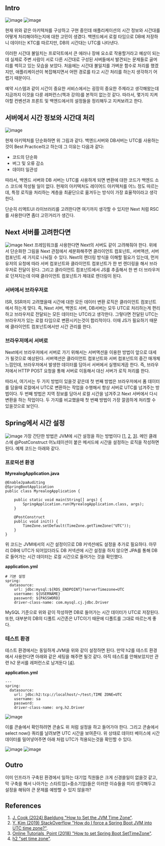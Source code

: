 ## Intro  
![image](https://github.com/gukin-han/article-draft/assets/115940366/5d1565dd-d9de-49f4-91ce-786f74d14e1d)
![image](https://github.com/gukin-han/article-draft/assets/115940366/be4f75fe-7807-43b8-9101-ebeef142cb53)  

현재 위와 같은 아키텍처를 구상하고 구현 중인데 애플리케이션의 시간 정보와 시간대를 어떻게 처리해야하는지에 대한 고민이 생겼다. 백엔드에서 로컬 타임으로 DB에 저장하니 데이터는 KTC를 따르지만, DB의 시간대는 UTC를 나타낸다.  

이러한 시간대 불일치는 프로덕트에서 큰 에러나 장애 요소로 작용할거라고 예상이 되는데 실제로 주변 사람이 서로 다른 시간대로 구성된 서버들에서 발견되는 문제들로 골머리를 썩히고 있는 모습을 보았다. 처음에는 시간대 불일치를 가벼운 함수로 처리를 했겠지만, 애플리케이션이 복잡해지면서 어떤 경로를 타고 시간 처리를 하는지 생각하기 어렵기 때문이다.  

예약 시스템과 같이 시간이 중요한 서비스에서는 굉장히 중요한 주제라고 생각해왔는데 지금까지 이것을 다룬 레퍼런스(책과 강의)를 본적이 없는것 같다. 따라서, 몇가지 지켜야할 컨벤션과 프론트 및 백엔드에서의 설정들을 정리해두고 지켜보려고 한다.  

## 서버에서 시간 정보와 시간대 처리  
![image](https://github.com/gukin-han/article-draft/assets/115940366/c3ae4399-1947-453b-af66-134028a16e00)  

현재 아키텍처를 단순화하면 위 그림과 같다. 백엔드서버와 DB서버는 UTC를 사용하는것이 Best Practice라고 하는데 그 이유는 다음과 같다:

* 코드의 단순화
* 버그 및 오류 감소
* 데이터 일관성

따라서, 백엔드 서버와 DB 서버는 UTC를 사용하게 되면 변환에 대한 코드가 백엔드 소스 코드에 작성될 일이 없다. 현재의 아키텍처도 레이어드 아키텍처를 어느 정도 따르는데, 특정 로직을 처리하는 계층을 최끝단으로 옮겨두는 방식이 가장 효율적이라고 생각한다.

단순히 리액트UI 라이브러리를 고려한다면 여기까지 생각할 수 있지만 Next 처럼 RSC를 사용한다면 좀더 고민거리가 생긴다.

## Next 서버를 고려한다면
![image](https://github.com/gukin-han/article-draft/assets/115940366/ea49469b-12a8-4e69-ad14-7d54f618f21c)
Next 프레임워크를 사용한다면 Next의 서버도 같이 고려해줘야 한다. 위에서 단순화한 그림을 Next 관점에서 세분화해주면 클라이언트 컴포넌트, 서버액션, 서버 컴포넌트 세 가지로 나눠질 수 있다. Next의 렌더링 방식을 이해할 필요가 있는데, 먼저 유저의 요청에 따라 서버 컴포넌트와 클라이언트 컴포넌트가 한 번 렌더링을 해서 브라우저로 전달이 된다. 그리고 클라이언트 컴포넌트에서 JS를 추출해서 한 번 더 브라우저로 던져지는데 이때 클라이언트 컴포넌트가 제대로 렌더링이 된다.

### 서버에서 브라우저로
ISR, SSR까지 고려했을때 시간에 대한 모든 데이터 변환 로직은 클라이언트 컴포넌트에서 하는게 맞다. 즉, Next 서버, 백엔드 서버, DB서버는 모두 UTC로 처리하는게 편리하고 브라우저로 전달되는 모든 데이터는 UTC라고 생각한다. 그렇다면 전달된 UTC는 브라우저가 있는 로컬 타임으로 변환시키는것이 합리적이다. 이때 JS가 필요하기 때문에 클라이언트 컴포넌트에서만 시간 관리를 한다.

### 브라우저에서 서버로
Next에서 브라우저에서 서버로 가기 위해서는 서버액션을 이용한 방법이 앞으로 대세가 될것으로 예상된다. 서버액션은 클라이언트 컴포넌트와 서버 컴포넌트의 중간 매개체 느낌인데, 브라우저에서 발생한 데이터를 담아서 서버에서 실행되게끔 한다. 즉, 브라우저에서 HTTP POST 요청을 통해 서버로 이동해서 대신 서버가 로직 처리를 한다.

따라서, 여기서는 두 가지 방법이 있을것 같은데 첫 번째 방법은 브라우저에서 폼 데이터를 담을때 로컬에서 UTC로 변환하는 작업을 수행해서 항상 서버로 UTC를 넘겨주는 방법이다. 두 번째 방법은 지역 정보를 담아서 로컬 시간을 넘겨주고 Next 서버에서 다시 변환을 하는 작업이다. 두 가지를 비교했을때 첫 번째 방법이 가장 깔끔하게 처리할 수 있을것으로 보인다.

## Spring에서 시간 설정
![image](https://github.com/gukin-han/article-draft/assets/115940366/886b402c-cf8d-40ef-9aa7-84404b1ce8ac)
가장 간단한 방법은 JVM에 시간 설정을 하는 방법이다 \[[1](https://www.baeldung.com/java-jvm-time-zone), [2](https://stackoverflow.com/questions/54316667/how-do-i-force-a-spring-boot-jvm-into-utc-time-zone), [3](https://www.onlinetutorialspoint.com/spring-boot/how-to-set-spring-boot-settimezone.html)\]. 메인 클래스에 @PostConstruct 어노테이션이 붙은 메서드에 시간을 설정하는 로직을 작성하면 된다. 예제 코드는 아래와 같다.

### 프로덕션 환경

**MyrealogApplication.java**

```
@EnableJpaAuditing
@SpringBootApplication
public class MyrealogApplication {

	public static void main(String[] args) {
		SpringApplication.run(MyrealogApplication.class, args);
	}

	@PostConstruct
	public void init() {
		TimeZone.setDefault(TimeZone.getTimeZone("UTC"));
	}
}
```

위 코드는 JVM에서의 시간 설정이므로 DB 커넥션에도 설정을 추가로 필요하다. 아무리 DB에 UTC가 되어있더라도 DB 커넥션에 시간 설정을 하지 않으면 JPA를 통해 DB로 들어가는 시간 데이터는 로컬 시간으로 들어가는 것을 확인했다.

**application.yml**

```
# 기본 설정
spring:
  datasource:
    url: jdbc:mysql:${RDS_ENDPOINT}?serverTimezone=UTC
    username: ${USERNAME}
    password: ${PASSWORD}
    driver-class-name: com.mysql.cj.jdbc.Driver
```

MySQL 기준으로 위와 같이 작성하면 DB로 들어가는 시간 데이터가 UTC로 저장된다. 또한, 대부분의 DB의 디폴트 시간존은 UTC이기 때문에 디폴트를 그대로 따르는게 좋다.

### 테스트 환경

테스트 환경에서는 동일하게 JVM을 위와 같이 설정하면 된다. 만약 h2를 테스트 환경에서 사용한다면 아래와 같은 세팅을 해주면 될것 같다. 아직 테스트를 안해보았지만 관련 h2 문서를 레퍼런스로 남겨둔다 \[[4](https://www.h2database.com/html/commands.html#set_time_zone)\].

**application.yml**

```
---
spring:
  datasource:
    url: jdbc:h2:tcp://localhost/~/test;TIME ZONE=UTC
    username: sa
    password:
    driver-class-name: org.h2.Driver
```
![image](https://github.com/gukin-han/article-draft/assets/115940366/5f0dd39e-d2e9-450e-8c9f-74bdbe22da72)  

이를 콘솔에서 확인하려면 콘솔도 위 처럼 설정을 하고 들어가야 한다. 그리고 콘솔에서 select now() 쿼리를 날려보면 UTC 시간을 보여준다. 위 상태로 데이터 베이스에 시간 데이터를 밀어넣어주면 아래 처럼 UTC가 적용되는것을 확인할 수 있다.  

![image](https://github.com/gukin-han/article-draft/assets/115940366/f36bcae5-655d-47b5-8c2d-106f5668577f)
![image](https://github.com/gukin-han/article-draft/assets/115940366/b0c93210-69a5-4653-adbd-3c231ccb8233)

## Outro

이미 인프라가 구축된 환경에서 일하는 대기업 직원들은 크게 신경쓸일이 없을것 같고, 막 구축을 해서 나아가는 스타트업(=중소기업)들은 이러한 이슈들을 미리 생각해두고 설정을 해둬야 큰 문제를 예방할 수 있지 않을까?

## References

1.  [J. Cook (2024) Baeldung "How to Set the JVM Time Zone"](https://www.baeldung.com/java-jvm-time-zone).
2.  [Y. Kim (2019) StackOverflow "How do I force a Spring Boot JVM into UTC time zone?"](https://stackoverflow.com/questions/54316667/how-do-i-force-a-spring-boot-jvm-into-utc-time-zone).
3.  [Online Tutorials  Point (2018) "How to set Spring Boot SetTimeZone"](https://www.onlinetutorialspoint.com/spring-boot/how-to-set-spring-boot-settimezone.html).
4.  [h2 "set time zone"](https://www.h2database.com/html/commands.html#set_time_zone).
